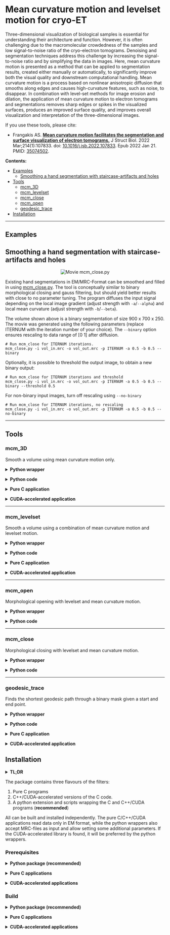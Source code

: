 # Mean curvature motion and levelset motion for cryo-ET

Three-dimensional visualization of biological samples is essential for understanding their architecture and function. However, it is often challenging due to the macromolecular crowdedness of the samples and low signal-to-noise ratio of the cryo-electron tomograms. Denoising and segmentation techniques address this challenge by increasing the signal-to-noise ratio and by simplifying the data in images. Here, mean curvature motion is presented as a method that can be applied to segmentation results, created either manually or automatically, to significantly improve both the visual quality and downstream computational handling. Mean curvature motion is a process based on nonlinear anisotropic diffusion that smooths along edges and causes high-curvature features, such as noise, to disappear. In combination with level-set methods for image erosion and dilation, the application of mean curvature motion to electron tomograms and segmentations removes sharp edges or spikes in the visualized surfaces, produces an improved surface quality, and improves overall visualization and interpretation of the three-dimensional images.

If you use these tools, please cite:

* Frangakis AS. [**Mean curvature motion facilitates the segmentation and surface visualization of electron tomograms.**](https://www.sciencedirect.com/science/article/abs/pii/S104784772200003X) J Struct Biol. 2022 Mar;214(1):107833. doi: [10.1016/j.jsb.2022.107833](https://doi.org/10.1016/j.jsb.2022.107833). Epub 2022 Jan 21. PMID: [35074502](https://pubmed.ncbi.nlm.nih.gov/35074502/).

**Contents:**

* [Examples](#examples)
  * [Smoothing a hand segmentation with staircase-artifacts and holes](#smoothing-a-hand-segmentation-with-staircase-artifacts-and-holes)
* [Tools](#tools)
  * [mcm_3D](#mcm_3D)
  * [mcm_levelset](#mcm_levelset)
  * [mcm_close](#mcm_close)
  * [mcm_open](#mcm_open)
  * [geodesic_trace](#geodesic_trace)
* [Installation](#installation)

---

## Examples

## Smoothing a hand segmentation with staircase-artifacts and holes

<p align="center">
<img src="https://user-images.githubusercontent.com/6641113/224759832-2812e8de-c21c-4d62-a2af-fce798b3bc3d.gif" alt="Movie mcm_close.py"/>
</p>

Existing hand segmentations in EM/MRC-Format can be smoothed and filled in using [mcm_close.py](#mcm_close). The tool is conceptually similar to binary morphological closing and gauss filtering, but should yield better results with close to no parameter tuning. The program diffuses the input signal depending on the local image gradient (adjust strength with `-a`/`--alpha`) and local mean curvature (adjust strength with `-b`/`--beta`). 

The volume shown above is a binary segmemtation of size 900 x 700 x 250. The movie was generated using the following parameters (replace ITERNUM with the iteration number of your choice). The `--binary` option ensures rescaling to data range of [0 1] after diffusion.

```shell
# Run mcm_close for ITERNUM iterations.
mcm_close.py -i vol_in.mrc -o vol_out.mrc -p ITERNUM -a 0.5 -b 0.5 --binary
```

Optionally, it is possible to threshold the output image, to obtain a new binary output:

```shell
# Run mcm_close for ITERNUM iterations and threshold
mcm_close.py -i vol_in.mrc -o vol_out.mrc -p ITERNUM -a 0.5 -b 0.5 --binary --threshold 0.5
```


For non-binary input images, turn off rescaling using `--no-binary`

```shell
# Run mcm_close for ITERNUM iterations, no rescaling
mcm_close.py -i vol_in.mrc -o vol_out.mrc -p ITERNUM -a 0.5 -b 0.5 --no-binary
```

---


## Tools

### mcm_3D

Smooth a volume using mean curvature motion only. 


**<details><summary>Python wrapper</summary><p>**
```shell
mcm_3D.py -i input.em -o output.em -p 20
```
</p></details>

**<details><summary>Python code</summary><p>**
```python
import pymcm.mcm as mcm

outvol = mcm.mcm(invol, iterations=20, verbose=True)
```
</p></details>

**<details><summary>Pure C application</summary><p>**
```shell
mcm_3D input.em output.em 20
```
</p></details>

**<details><summary>CUDA-accelerated application</summary><p>**
```shell
mcm_3D_cuda input.em output.em 20
```
</p></details>

---

### mcm_levelset

Smooth a volume using a combination of mean curvature motion and levelset motion. 

**<details><summary>Python wrapper</summary><p>**
```shell
mcm_levelset.py -i input.em -o output.em -p 20 -a 0.5 -b 0.5
```
</p></details>

**<details><summary>Python code</summary><p>**
```python
import pymcm.mcm as mcm

outvol = mcm.mcm_levelset(invol, iterations=20, alpha=0.5, beta=0.5, verbose=True)
```
</p></details>

**<details><summary>Pure C application</summary><p>**
```shell
mcm_levelset input.em output.em 20 0.5 0.5
```
</p></details>

**<details><summary>CUDA-accelerated application</summary><p>**
```shell
mcm_levelset_cuda input.em output.em 20 0.5 0.5
```
</p></details>

---

### mcm_open

Morphological opening with levelset and mean curvature motion. 

**<details><summary>Python wrapper</summary><p>**
```shell
mcm_open.py -i input.em -o output.em -p 20 -a 0.5 -b 0.5
```
</p></details>

**<details><summary>Python code</summary><p>**
```python
import pymcm.mcm as mcm

# Alpha needs to be between 0 and 1
alpha = 0.5
assert(0 <= alpha <= 1)

# Erosion
outvol = mcm.mcm_levelset(invol, iterations=20, alpha=-1*alpha, beta=0.5, verbose=True)
invol = outvol.copy()

# Dilation
outvol = mcm.mcm_levelset(invol, iterations=20, alpha=alpha, beta=0.5, verbose=True)

```
</p></details>

---

### mcm_close

Morphological closing with levelset and mean curvature motion. 

**<details><summary>Python wrapper</summary><p>**
```shell
mcm_close.py -i input.em -o output.em -p 20 -a 0.5 -b 0.5
```
</p></details>

**<details><summary>Python code</summary><p>**
```python
import pymcm.mcm as mcm

# Alpha needs to be between 0 and 1
alpha = 0.5
assert(0 <= alpha <= 1)

# Dilation
outvol = mcm.mcm_levelset(invol, iterations=20, alpha=-alpha, beta=0.5, verbose=True)
invol = outvol.copy()

# Erosion
outvol = mcm.mcm_levelset(invol, iterations=20, alpha=-1*alpha, beta=0.5, verbose=True)

```
</p></details>

---

### geodesic_trace

Finds the shortest geodesic path through a binary mask given a start and end point. 

**<details><summary>Python wrapper</summary><p>**
```shell
geodesic_trace.py -i mask.em -ov output_vol.em -ot output_coords -x 10,10,10 -y 30,30,30 -m 10000
```
</p></details>

**<details><summary>Python code</summary><p>**
```python
import pymcm.mcm as mcm

outvol, outtrace = mcm.trace(invol, x, y, maxstep=10000, verbose=True)
```
</p></details>

**<details><summary>Pure C application</summary><p>**
```shell
geodesic_trace mask.em output_vol.em 10 10 10 30 30 30
```
</p></details>

**<details><summary>CUDA-accelerated application</summary><p>**
```shell
geodesic_trace_cuda mask.em output_vol.em 10 10 10 30 30 30
```
</p></details>

## Installation

**<details><summary>TL;DR</summary><p>**
```shell
# Install C/C++ compilers and optionally CUDA 
# e.g. on Ubuntu
sudo apt install build-essentials
sudo apt install nvidia-cuda-dev nvidia-cuda-toolkit

# Installs all other pre-requisites (a little overkill)
conda create -n mcm -c conda-forge python=3.9 scikit-build numpy mrcfile cython cmake=3.23
conda activate mcm

# Build
git clone REPO
cd REPO
pip install .

# MCM-Levelset combi
mcm_levelset.py --help

# MCM alone
mcm_3D.py --help

# Geodesic trace
geodesic_trace.py --help
```
</p></details>


The package contains three flavours of the filters:

1. Pure C programs 
2. C++/CUDA-accelerated versions of the C code.
3. A python extension and scripts wrapping the C and C++/CUDA programs (**recommended**)

All can be built and installed independently. The pure C/C++/CUDA applications read data only in EM format, 
while the python wrappers also accept MRC-files as input and allow setting some additional 
parameters. If the CUDA-accelerated library is found, it will be preferred by the python wrappers.

### Prerequisites

**<details><summary>Python package (recommended)</summary><p>**
* CMake >= 3.23
* C/C++ compiler
* Python >= 3.9
* Python packages: 
  * skbuild >= 0.15
  * numpy 
  * mrcfile
  * Cython
* optional: CUDA toolkit
</p></details>

**<details><summary>Pure C applications</summary><p>**
* CMake >= 3.23
* C/C++ compiler
</p></details>

**<details><summary>CUDA-accelerated applications</summary><p>**
* CMake >= 3.23
* C/C++ compiler
* CUDA toolkit
</p></details>

### Build

**<details><summary>Python package (recommended)</summary><p>**
```shell
conda create -n mcm python=3.9 skbuild numpy mrcfile
conda activate mcm
git clone https://github.com/FrangakisLab/mcm-cryoet.git
cd mcm-cryoet
pip install .
```
</p></details>

**<details><summary>Pure C applications</summary><p>**
```shell
git clone https://github.com/FrangakisLab/mcm-cryoet.git
cd mcm-cryoet
mkdir build; cd build
cmake ..
make
# Executables now in build/bin/
```
</p></details>

**<details><summary>CUDA-accelerated applications</summary><p>**
```shell
git clone https://github.com/FrangakisLab/mcm-cryoet.git
cd mcm-cryoet
mkdir build; cd build
cmake ..
make
# Executables now in build/bin/
```
</p></details>





